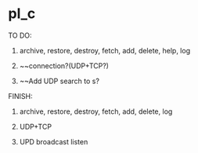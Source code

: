 # pl_c

TO DO:

1. archive, restore, destroy, fetch, add, delete, help, log

2. ~~connection?(UDP+TCP?)

3. ~~Add UDP search to s?

FINISH:
1. archive, restore, destroy, fetch, add, delete, log

2. UDP+TCP

3. UPD broadcast listen
